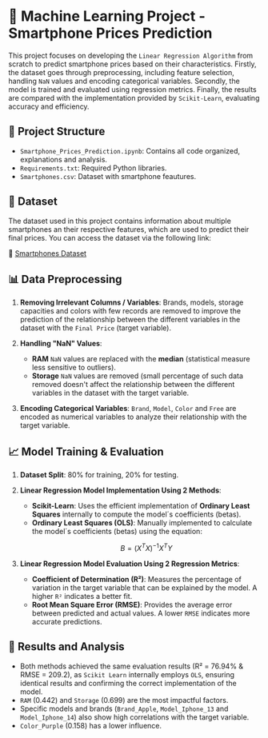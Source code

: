 # 📌 Machine Learning Project - Smartphone Prices Prediction

This project focuses on developing the `Linear Regression Algorithm` from scratch to predict smartphone prices based on their characteristics.
Firstly, the dataset goes through preprocessing, including feature selection, handling `NaN` values and encoding categorical variables.
Secondly, the model is trained and evaluated using regression metrics.
Finally, the results are compared with the implementation provided by `Scikit-Learn`, evaluating accuracy and efficiency.

## 📂 Project Structure

- `Smartphone_Prices_Prediction.ipynb`: Contains all code organized, explanations and analysis.
- `Requirements.txt`: Required Python libraries.
- `Smartphones.csv`: Dataset with smartphone feautures.

## 📖 Dataset

The dataset used in this project contains information about multiple smartphones an their respective features, which are used to predict their final prices. You can access the dataset via the following link:

🔗 [Smartphones Dataset](https://raw.githubusercontent.com/PabloMartinTejedor/Linear-Regression-Algorithm-Machine-Learning/refs/heads/main/Smartphones.csv)

## 📊 Data Preprocessing

1. **Removing Irrelevant Columns / Variables**: Brands, models, storage capacities and colors with few records are removed to improve the prediction of the relationship between the different variables in the dataset with the `Final Price` (target variable).

2. **Handling "NaN" Values**:

   - **RAM** `NaN` values are replaced with the **median** (statistical measure less sensitive to outliers).
   - **Storage** `NaN` values are removed (small percentage of such data removed doesn't affect the relationship between the different variables in the dataset with the target variable.

3. **Encoding Categorical Variables**:  `Brand`, `Model`, `Color` and `Free` are encoded as numerical variables to analyze their relationship with the target variable.

## 📈 Model Training & Evaluation

1. **Dataset Split**: 80% for training, 20% for testing.

2. **Linear Regression Model Implementation Using 2 Methods**:

   - **Scikit-Learn**: Uses the efficient implementation of **Ordinary Least Squares** internally to compute the model´s coefficients (betas).
   - **Ordinary Least Squares (OLS)**: Manually implemented to calculate the model´s coefficients (betas) using the equation: 
      ```math
      B = (X^T  X)^{-1} X^T Y
      ```

3. **Linear Regression Model Evaluation Using 2 Regression Metrics**:

   - **Coefficient of Determination (R²)**: Measures the percentage of variation in the target variable that can be explained by the model. A higher `R²` indicates a better fit.
   - **Root Mean Square Error (RMSE)**: Provides the average error between predicted and actual values. A lower `RMSE` indicates more accurate predictions.

## 🧮 Results and Analysis 

- Both methods achieved the same evaluation results (R² = 76.94% & RMSE = 209.2), as `Scikit Learn` internally employs `OLS`, ensuring identical results and confirming the correct implementation of the model.
- `RAM` (0.442) and `Storage` (0.699) are the most impactful factors.
- Specific models and brands (`Brand_Apple`, `Model_Iphone_13` and `Model_Iphone_14`) also show high correlations with the target variable.
-  `Color_Purple` (0.158) has a lower influence. 

